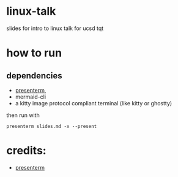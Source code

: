 # linux-talk
slides for intro to linux talk for ucsd tqt

# how to run

## dependencies
- [presenterm](https://github.com/mfontanini/presenterm), 
- mermaid-cli
- a kitty image protocol compliant terminal (like kitty or ghostty)

then run with 
```
presenterm slides.md -x --present
```

# credits:
- [presenterm](https://github.com/mfontanini/presenterm)